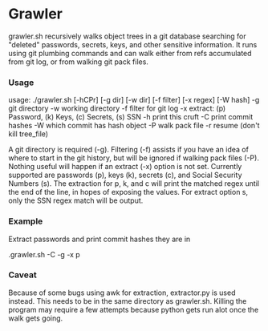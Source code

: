 # Grawler

grawler.sh recursively walks object trees in a git database searching for "deleted" passwords, secrets, keys, and other sensitive information. It runs using git plumbing commands and can walk either from refs accumulated from git log, or from walking git pack files.

### Usage

usage: ./grawler.sh [-hCPr] [-g dir] [-w dir] [-f filter] [-x regex] [-W hash]
	-g 	git directory
	-w 	working directory
	-f 	filter for git log
	-x 	extract: (p) Password, (k) Keys, (c) Secrets, (s) SSN
	-h 	print this cruft
	-C 	print commit hashes
	-W 	which commit has hash object
 	-P 	walk pack file
 	-r 	resume (don't kill tree_file)


A git directory is required (-g). Filtering (-f) assists if you have an idea of where to start in the git history, but will be ignored if walking pack files (-P). Nothing useful will happen if an extract (-x) option is not set. Currently supported are passwords (p), keys (k), secrets (c), and Social Security Numbers (s). The extraction for p, k, and c will print the matched regex until the end of the line, in hopes of exposing the values. For extract option s, only the SSN regex match will be output.

### Example

Extract passwords and print commit hashes they are in

.grawler.sh -C -g <my repo> -x p

### Caveat

Because of some bugs using awk for extraction, extractor.py is used instead. This needs to be in the same directory as grawler.sh. Killing the program may require a few attempts because python gets run alot once the walk gets going.
